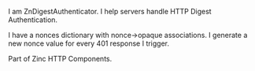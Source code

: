 I am ZnDigestAuthenticator.
I help servers handle HTTP Digest Authentication.

I have a nonces dictionary with nonce->opaque associations. 
I generate a new nonce value for every 401 response I trigger.

Part of Zinc HTTP Components.